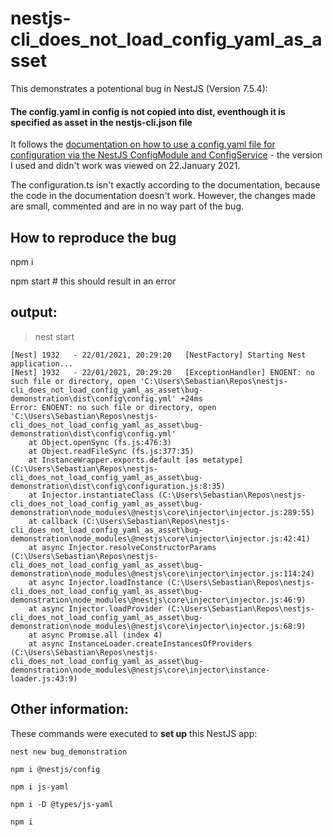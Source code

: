 # nestjs-cli_does_not_load_config_yaml_as_asset
This demonstrates a potentional bug in NestJS (Version 7.5.4): 

#### The config.yaml in config is not copied into dist, **eventhough it is specified as asset in the nestjs-cli.json file**

It follows the [documentation on how to use a config.yaml file for configuration via the NestJS ConfigModule and ConfigService](https://docs.nestjs.com/techniques/configuration#custom-configuration-files) - the version I used and didn't work was viewed on 22.January 2021.

The configuration.ts isn't exactly according to the documentation, because the code in the documentation doesn't work. However, the changes made are small, commented and are in no way part of the bug.

## How to reproduce the bug

npm i

npm start # this should result in an error

## output: 

> nest start

```
[Nest] 1932   - 22/01/2021, 20:29:20   [NestFactory] Starting Nest application...
[Nest] 1932   - 22/01/2021, 20:29:20   [ExceptionHandler] ENOENT: no such file or directory, open 'C:\Users\Sebastian\Repos\nestjs-cli_does_not_load_config_yaml_as_asset\bug-demonstration\dist\config\config.yml' +24ms
Error: ENOENT: no such file or directory, open 'C:\Users\Sebastian\Repos\nestjs-cli_does_not_load_config_yaml_as_asset\bug-demonstration\dist\config\config.yml'
    at Object.openSync (fs.js:476:3)
    at Object.readFileSync (fs.js:377:35)
    at InstanceWrapper.exports.default [as metatype] (C:\Users\Sebastian\Repos\nestjs-cli_does_not_load_config_yaml_as_asset\bug-demonstration\dist\config\configuration.js:8:35)
    at Injector.instantiateClass (C:\Users\Sebastian\Repos\nestjs-cli_does_not_load_config_yaml_as_asset\bug-demonstration\node_modules\@nestjs\core\injector\injector.js:289:55)
    at callback (C:\Users\Sebastian\Repos\nestjs-cli_does_not_load_config_yaml_as_asset\bug-demonstration\node_modules\@nestjs\core\injector\injector.js:42:41)
    at async Injector.resolveConstructorParams (C:\Users\Sebastian\Repos\nestjs-cli_does_not_load_config_yaml_as_asset\bug-demonstration\node_modules\@nestjs\core\injector\injector.js:114:24)
    at async Injector.loadInstance (C:\Users\Sebastian\Repos\nestjs-cli_does_not_load_config_yaml_as_asset\bug-demonstration\node_modules\@nestjs\core\injector\injector.js:46:9)
    at async Injector.loadProvider (C:\Users\Sebastian\Repos\nestjs-cli_does_not_load_config_yaml_as_asset\bug-demonstration\node_modules\@nestjs\core\injector\injector.js:68:9)
    at async Promise.all (index 4)
    at async InstanceLoader.createInstancesOfProviders (C:\Users\Sebastian\Repos\nestjs-cli_does_not_load_config_yaml_as_asset\bug-demonstration\node_modules\@nestjs\core\injector\instance-loader.js:43:9)
```
## Other information:

These commands were executed to **set up** this NestJS app:


```
nest new bug_demonstration

npm i @nestjs/config

npm i js-yaml

npm i -D @types/js-yaml

npm i

```
